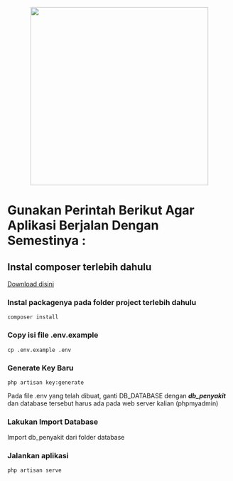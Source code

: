 <p align="center"><img src="https://res.cloudinary.com/dtfbvvkyp/image/upload/v1566331377/laravel-logolockup-cmyk-red.svg" width="400"></p>

# Gunakan Perintah Berikut Agar Aplikasi Berjalan Dengan Semestinya :

## Instal composer terlebih dahulu
[Download disini](https://getcomposer.org/download/)

### Instal packagenya pada folder project terlebih dahulu
```
composer install
```

### Copy isi file .env.example
```
cp .env.example .env
```

### Generate Key Baru
```
php artisan key:generate
```

Pada file .env yang telah dibuat, ganti DB_DATABASE dengan ***db_penyakit***
dan database tersebut harus ada pada web server kalian (phpmyadmin)

### Lakukan Import Database
Import db_penyakit dari folder database

### Jalankan aplikasi
```
php artisan serve
```

